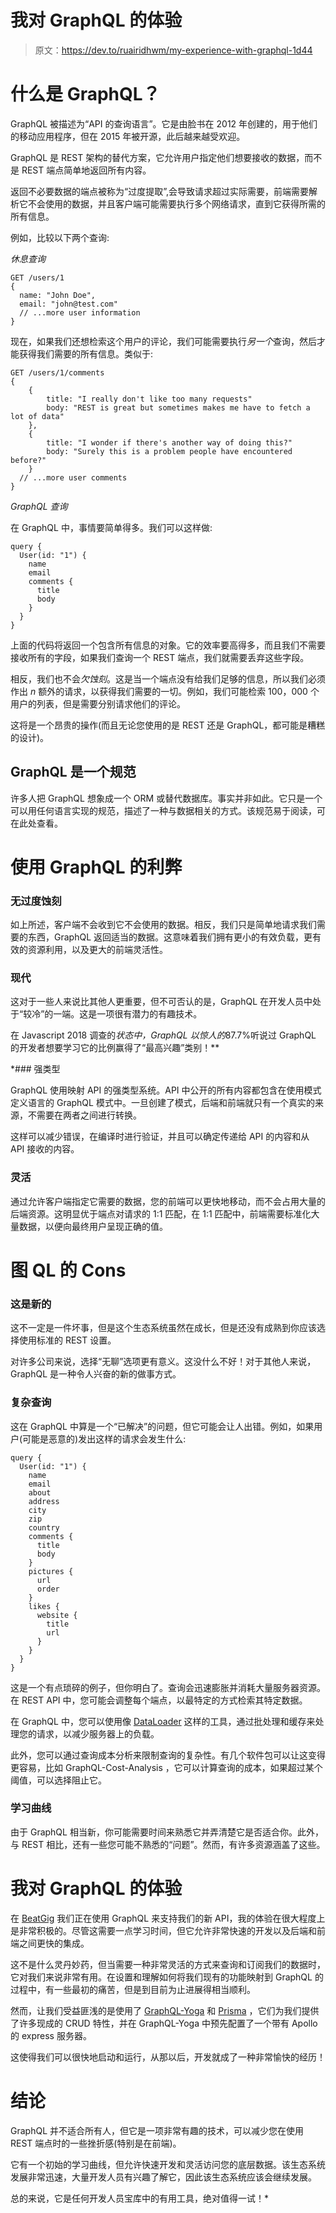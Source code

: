# 我对 GraphQL 的体验

> 原文：<https://dev.to/ruairidhwm/my-experience-with-graphql-1d44>

# 什么是 GraphQL？

GraphQL 被描述为“API 的查询语言”。它是由脸书在 2012 年创建的，用于他们的移动应用程序，但在 2015 年被开源，此后越来越受欢迎。

GraphQL 是 REST 架构的替代方案，它允许用户指定他们想要接收的数据，而不是 REST 端点简单地返回所有内容。

返回不必要数据的端点被称为“过度提取”,会导致请求超过实际需要，前端需要解析它不会使用的数据，并且客户端可能需要执行多个网络请求，直到它获得所需的所有信息。

例如，比较以下两个查询:

*休息查询*

```
GET /users/1
{
  name: "John Doe",
  email: "john@test.com"
  // ...more user information
} 
```

现在，如果我们还想检索这个用户的评论，我们可能需要执行*另一个*查询，然后才能获得我们需要的所有信息。类似于:

```
GET /users/1/comments
{
    {
        title: "I really don't like too many requests"
        body: "REST is great but sometimes makes me have to fetch a lot of data"
    },
    {
        title: "I wonder if there's another way of doing this?"
        body: "Surely this is a problem people have encountered before?"
    }
  // ...more user comments
} 
```

*GraphQL 查询*

在 GraphQL 中，事情要简单得多。我们可以这样做:

```
query {
  User(id: "1") {
    name
    email
    comments {
      title
      body
    }
  }
} 
```

上面的代码将返回一个包含所有信息的对象。它的效率要高得多，而且我们不需要接收所有的字段，如果我们查询一个 REST 端点，我们就需要丢弃这些字段。

相反，我们也不会*欠蚀刻*。这是当一个端点没有给我们足够的信息，所以我们必须作出 *n* 额外的请求，以获得我们需要的一切。例如，我们可能检索 100，000 个用户的列表，但是需要分别请求他们的评论。

这将是一个昂贵的操作(而且无论您使用的是 REST 还是 GraphQL，都可能是糟糕的设计)。

## GraphQL 是一个规范

许多人把 GraphQL 想象成一个 ORM 或替代数据库。事实并非如此。它只是一个可以用任何语言实现的规范，描述了一种与数据相关的方式。该规范易于阅读，可在此处查看。

# 使用 GraphQL 的利弊

### 无过度蚀刻

如上所述，客户端不会收到它不会使用的数据。相反，我们只是简单地请求我们需要的东西，GraphQL 返回适当的数据。这意味着我们拥有更小的有效负载，更有效的资源利用，以及更大的前端灵活性。

### 现代

这对于一些人来说比其他人更重要，但不可否认的是，GraphQL 在开发人员中处于“较冷”的一端。这是一项很有潜力的有趣技术。

在 Javascript 2018 调查的*状态中，GraphQL 以惊人的*87.7%听说过 GraphQL 的开发者想要学习它的比例赢得了“最高兴趣”类别！**

 *### 强类型

GraphQL 使用映射 API 的强类型系统。API 中公开的所有内容都包含在使用模式定义语言的 GraphQL 模式中。一旦创建了模式，后端和前端就只有一个真实的来源，不需要在两者之间进行转换。

这样可以减少错误，在编译时进行验证，并且可以确定传递给 API 的内容和从 API 接收的内容。

### 灵活

通过允许客户端指定它需要的数据，您的前端可以更快地移动，而不会占用大量的后端资源。这明显优于端点对请求的 1:1 匹配，在 1:1 匹配中，前端需要标准化大量数据，以便向最终用户呈现正确的值。

# 图 QL 的 Cons

### 这是新的

这不一定是一件坏事，但是这个生态系统虽然在成长，但是还没有成熟到你应该选择使用标准的 REST 设置。

对许多公司来说，选择“无聊”选项更有意义。这没什么不好！对于其他人来说，GraphQL 是一种令人兴奋的新的做事方式。

### 复杂查询

这在 GraphQL 中算是一个“已解决”的问题，但它可能会让人出错。例如，如果用户(可能是恶意的)发出这样的请求会发生什么:

```
query {
  User(id: "1") {
    name
    email
    about
    address
    city
    zip
    country
    comments {
      title
      body
    }
    pictures {
      url
      order
    }
    likes {
      website {
        title
        url
      }
    }
  }
} 
```

这是一个有点琐碎的例子，但你明白了。查询会迅速膨胀并消耗大量服务器资源。在 REST API 中，您可能会调整每个端点，以最特定的方式检索其特定数据。

在 GraphQL 中，您可以使用像 [DataLoader](https://github.com/graphql/dataloader) 这样的工具，通过批处理和缓存来处理您的请求，以减少服务器上的负载。

此外，您可以通过查询成本分析来限制查询的复杂性。有几个软件包可以让这变得更容易，比如 GraphQL-Cost-Analysis ，它可以计算查询的成本，如果超过某个阈值，可以选择阻止它。

### 学习曲线

由于 GraphQL 相当新，你可能需要时间来熟悉它并弄清楚它是否适合你。此外，与 REST 相比，还有一些您可能不熟悉的“问题”。然而，有许多资源涵盖了这些。

# 我对 GraphQL 的体验

在 [BeatGig](https://beatgig.com) 我们正在使用 GraphQL 来支持我们的新 API，我的体验在很大程度上是非常积极的。尽管这需要一点学习时间，但它允许非常快速的开发以及后端和前端之间更快的集成。

这不是什么灵丹妙药，但当需要一种非常灵活的方式来查询和订阅我们的数据时，它对我们来说非常有用。在设置和理解如何将我们现有的功能映射到 GraphQL 的过程中，有一些最初的痛苦，但是到目前为止进展得相当顺利。

然而，让我们受益匪浅的是使用了 [GraphQL-Yoga](https://github.com/prisma/graphql-yoga) 和 [Prisma](https://prisma.io) ，它们为我们提供了许多现成的 CRUD 特性，并在 GraphQL-Yoga 中预先配置了一个带有 Apollo 的 express 服务器。

这使得我们可以很快地启动和运行，从那以后，开发就成了一种非常愉快的经历！

# 结论

GraphQL 并不适合所有人，但它是一项非常有趣的技术，可以减少您在使用 REST 端点时的一些挫折感(特别是在前端)。

它有一个初始的学习曲线，但允许快速开发和灵活访问您的底层数据。该生态系统发展非常迅速，大量开发人员有兴趣了解它，因此该生态系统应该会继续发展。

总的来说，它是任何开发人员宝库中的有用工具，绝对值得一试！*